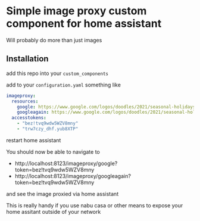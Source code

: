 # Simple image proxy custom component for home assistant

Will probably do more than just images

## Installation

add this repo into your `custom_components`

add to your `configuration.yaml` something like

```yaml
imageproxy:
  resources:
    google: https://www.google.com/logos/doodles/2021/seasonal-holidays-2021-6753651837109324.3-ladc.gif
    googleagain: https://www.google.com/logos/doodles/2021/seasonal-holidays-2021-6753651837109324.3-ladc.gif
  accesstokens:
    - "bez!tvq9wdw5WZV8mny"
    - "trw7czy_dhf.yub8XTP"
```

restart home assistant

You should now be able to navigate to

- http://localhost:8123/imageproxy/google?token=bez!tvq9wdw5WZV8mny
- http://localhost:8123/imageproxy/googleagain?token=bez!tvq9wdw5WZV8mny

and see the image proxied via home assistant

This is really handy if you use nabu casa or other means to expose your home assitant outside of your network